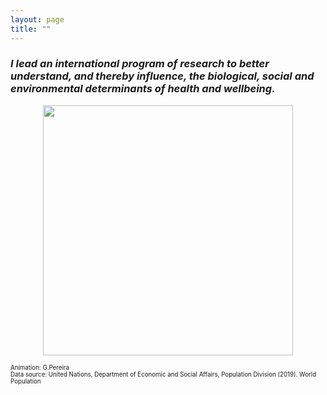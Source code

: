 ```yaml
---
layout: page
title: ""
---
```


### _I lead an international program of research to better understand, and thereby influence, the biological, social and environmental determinants of health and wellbeing._

<p align="center">
<img src="https://gavinfpereira.github.io/assets/childmortality.gif" width="400" height="400" />
</p>
<sub><sup>Animation: G.Pereira<br>Data source: United Nations, Department of Economic and Social Affairs, Population Division (2019). World Population </sup></sub>

